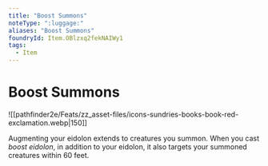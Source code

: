 ```yaml
---
title: "Boost Summons"
noteType: ":luggage:"
aliases: "Boost Summons"
foundryId: Item.OBlzxq2fekNAIWy1
tags:
  - Item
---
```


# Boost Summons
![[pathfinder2e/Feats/zz_asset-files/icons-sundries-books-book-red-exclamation.webp|150]]

Augmenting your eidolon extends to creatures you summon. When you cast _boost eidolon_, in addition to your eidolon, it also targets your summoned creatures within 60 feet.
